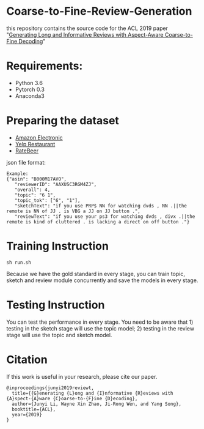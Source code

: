 # Coarse-to-Fine-Review-Generation
this repository contains the source code for the ACL 2019 paper "[Generating Long and Informative Reviews with Aspect-Aware Coarse-to-Fine Decoding](https://arxiv.org/abs/1906.05667)"

# Requirements:

- Python 3.6
- Pytorch 0.3
- Anaconda3

# Preparing the dataset

- [Amazon Electronic](http://jmcauley.ucsd.edu/data/amazon/links.html)
- [Yelp Restaurant](https://www.yelp.com/dataset/challenge)
- [RateBeer](http://cseweb.ucsd.edu/~jmcauley/datasets.html#multi_aspect)

json file format:
```
Example:
{"asin": "B000M17AVO",
   "reviewerID": "AAXUSC3RGM4ZJ", 
   "overall": 4,
   "topic": "6 1", 
   "topic_tok": ["6", "1"], 
   "sketchText": "if you use PRP$ NN for watching dvds , NN .||the remote is NN of JJ . is VBG a JJ on JJ button .", 
   "reviewText": "if you use your ps3 for watching dvds , divx .||the remote is kind of cluttered . is lacking a direct on off button ."}
```

# Training Instruction

```
sh run.sh
```

Because we have the gold standard in every stage, you can train topic, sketch and review module concurrently and save the models in every stage. 

# Testing Instruction

You can test the performance in every stage. You need to be aware that 1) testing in the sketch stage will use the topic model; 2) testing in the review stage will use the topic and sketch model.

# Citation

If this work is useful in your research, please cite our paper.

```
@inproceedings{junyi2019reviewt,
  title={{G}enerating {L}ong and {I}nformative {R}eviews with {A}spect-{A}ware {C}oarse-to-{F}ine {D}ecoding},
  author={Junyi Li, Wayne Xin Zhao, Ji-Rong Wen, and Yang Song},
  booktitle={ACL},
  year={2019}
}
```

